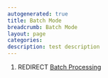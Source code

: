 ```yaml
---
autogenerated: true
title: Batch Mode
breadcrumb: Batch Mode
layout: page
categories: 
description: test description
---
```


1.  REDIRECT [Batch Processing](Batch_Processing "wikilink")
